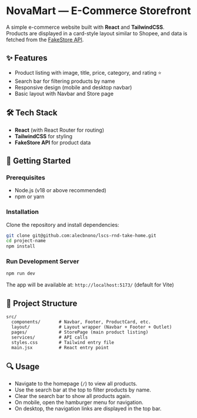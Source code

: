 # NovaMart — E-Commerce Storefront

A simple e-commerce website built with **React** and **TailwindCSS**.  
Products are displayed in a card-style layout similar to Shopee, and data is fetched from the [FakeStore API](https://fakestoreapi.com/).

## ✨ Features

- Product listing with image, title, price, category, and rating ⭐
- Search bar for filtering products by name
- Responsive design (mobile and desktop navbar)
- Basic layout with Navbar and Store page

## 🛠️ Tech Stack

- **React** (with React Router for routing)
- **TailwindCSS** for styling
- **FakeStore API** for product data

## 🚀 Getting Started

### Prerequisites

- Node.js (v18 or above recommended)
- npm or yarn

### Installation

Clone the repository and install dependencies:

```bash
git clone git@github.com:alecbnono/lscs-rnd-take-home.git
cd project-name
npm install
```

### Run Development Server

```bash
npm run dev
```

The app will be available at:
`http://localhost:5173/` (default for Vite)

## 📂 Project Structure

```plaintext
src/
  components/       # Navbar, Footer, ProductCard, etc.
  layout/           # Layout wrapper (Navbar + Footer + Outlet)
  pages/            # StorePage (main product listing)
  services/         # API calls
  styles.css        # Tailwind entry file
  main.jsx          # React entry point
```

## 🔍 Usage

- Navigate to the homepage (`/`) to view all products.
- Use the search bar at the top to filter products by name.
- Clear the search bar to show all products again.
- On mobile, open the hamburger menu for navigation.
- On desktop, the navigation links are displayed in the top bar.
